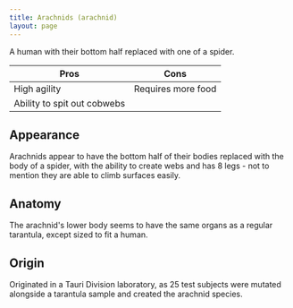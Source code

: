 ```yaml
---
title: Arachnids (arachnid)
layout: page
---
```


A human with their bottom half replaced with one of a spider.

|Pros|Cons|
|---|---|
|High agility|Requires more food|
|Ability to spit out cobwebs||

## Appearance

Arachnids appear to have the bottom half of their bodies replaced with the body of a spider, with the ability to create webs and has 8 legs - not to mention they are able to climb surfaces easily.

## Anatomy

The arachnid's lower body seems to have the same organs as a regular tarantula, except sized to fit a human.

## Origin

Originated in a Tauri Division laboratory, as 25 test subjects were mutated alongside a tarantula sample and created the arachnid species.
